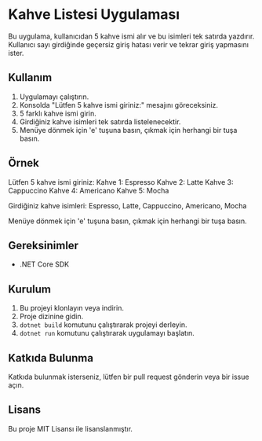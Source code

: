 # Kahve Listesi Uygulaması

Bu uygulama, kullanıcıdan 5 kahve ismi alır ve bu isimleri tek satırda yazdırır. Kullanıcı sayı girdiğinde geçersiz giriş hatası verir ve tekrar giriş yapmasını ister.

## Kullanım

1. Uygulamayı çalıştırın.
2. Konsolda "Lütfen 5 kahve ismi giriniz:" mesajını göreceksiniz.
3. 5 farklı kahve ismi girin.
4. Girdiğiniz kahve isimleri tek satırda listelenecektir.
5. Menüye dönmek için 'e' tuşuna basın, çıkmak için herhangi bir tuşa basın.

## Örnek

Lütfen 5 kahve ismi giriniz:
Kahve 1: Espresso
Kahve 2: Latte
Kahve 3: Cappuccino
Kahve 4: Americano
Kahve 5: Mocha

Girdiğiniz kahve isimleri: Espresso, Latte, Cappuccino, Americano, Mocha

Menüye dönmek için 'e' tuşuna basın, çıkmak için herhangi bir tuşa basın.

## Gereksinimler

- .NET Core SDK

## Kurulum

1. Bu projeyi klonlayın veya indirin.
2. Proje dizinine gidin.
3. `dotnet build` komutunu çalıştırarak projeyi derleyin.
4. `dotnet run` komutunu çalıştırarak uygulamayı başlatın.

## Katkıda Bulunma

Katkıda bulunmak isterseniz, lütfen bir pull request gönderin veya bir issue açın.

## Lisans

Bu proje MIT Lisansı ile lisanslanmıştır.